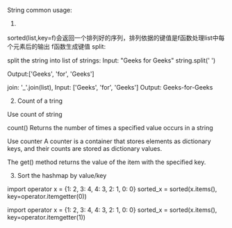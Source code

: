 String common usage:

1. 
sorted(list,key=f)会返回一个排列好的序列，排列依据的键值是f函数处理list中每个元素后的输出
f函数生成键值
split:

split the string into list of strings: Input: "Geeks for Geeks" string.split(' ')

Output:['Geeks', 'for', 'Geeks']

join: '_'.join(list), Input: ['Geeks', 'for', 'Geeks'] Output: Geeks-for-Geeks

2. Count of a tring

Use count of string

count() Returns the number of times a specified value occurs in a string

Use counter
A counter is a container that stores elements as dictionary keys, and their counts are stored as dictionary values.

The get() method returns the value of the item with the specified key.

3. Sort the hashmap by value/key


import operator
x = {1: 2, 3: 4, 4: 3, 2: 1, 0: 0}
sorted_x = sorted(x.items(), key=operator.itemgetter(0))

import operator
x = {1: 2, 3: 4, 4: 3, 2: 1, 0: 0}
sorted_x = sorted(x.items(), key=operator.itemgetter(1))
